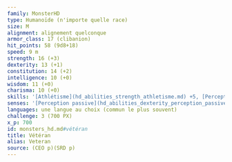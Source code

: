 ```yaml
---
family: MonsterHD
type: Humanoïde (n'importe quelle race)
size: M
alignment: alignement quelconque
armor_class: 17 (clibanion)
hit_points: 58 (9d8+18)
speed: 9 m
strength: 16 (+3)
dexterity: 13 (+1)
constitution: 14 (+2)
intelligence: 10 (+0)
wisdom: 11 (+0)
charisma: 10 (+0)
skills: '[Athlétisme](hd_abilities_strength_athletisme.md) +5, [Perception](hd_abilities_wisdom_perception.md) +2'
senses: '[Perception passive](hd_abilities_dexterity_perception_passive.md) 12'
languages: une langue au choix (commun le plus souvent)
challenge: 3 (700 PX)
x_p: 700
id: monsters_hd.md#vétéran
title: Vétéran
alias: Veteran
source: (CEO p)(SRD p)
---
```


